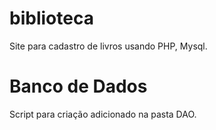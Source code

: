 # biblioteca
Site para cadastro de livros usando PHP, Mysql.

# Banco de Dados
Script para criação adicionado na pasta DAO.
